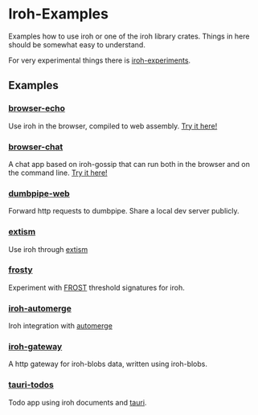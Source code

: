 # Iroh-Examples

Examples how to use iroh or one of the iroh library crates.
Things in here should be somewhat easy to understand.

For very experimental things there is [iroh-experiments].

## Examples

### [browser-echo](browser-echo)

Use iroh in the browser, compiled to web assembly. [Try it here!](https://n0-computer.github.io/iroh-examples/main/browser-echo/index.html)

### [browser-chat](browser-chat)

A chat app based on iroh-gossip that can run both in the browser and on the command line.
[Try it here!](https://n0-computer.github.io/iroh-examples/main/browser-echo/index.html)

### [dumbpipe-web](dumbpipe-web)

Forward http requests to dumbpipe. Share a local dev server publicly.

### [extism](extism)

Use iroh through [extism]

### [frosty](frosty)

Experiment with [FROST] threshold signatures for iroh.

### [iroh-automerge](iroh-automerge)

Iroh integration with [automerge]

### [iroh-gateway](iroh-gateway)

A http gateway for iroh-blobs data, written using iroh-blobs.

### [tauri-todos](tauri-todos)

Todo app using iroh documents and [tauri].


[iroh-experiments]: https://github.com/n0-computer/iroh-experiments
[extism]: https://extism.org/
[automerge]: https://automerge.org/
[mainline]: https://en.wikipedia.org/wiki/Mainline_DHT
[pkarr]: https://pkarr.org/
[tauri]: https://tauri.app/
[FROST]: https://eprint.iacr.org/2020/852.pdf
